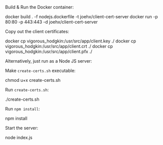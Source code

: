 Build & Run the Docker container:

  docker build . -f nodejs.dockerfile -t joehx/client-cert-server
  docker run -p 80:80 -p 443:443 -d joehx/client-cert-server

Copy out the client certificates:

  docker cp vigorous_hodgkin:/usr/src/app/client.key ./
  docker cp vigorous_hodgkin:/usr/src/app/client.crt ./
  docker cp vigorous_hodgkin:/usr/src/app/client.pfx ./

Alternatively, just run as a Node JS server:

Make `create-certs.sh` executable:

  chmod u+x create-certs.sh

Run `create-certs.sh`:

  ./create-certs.sh

Run `npm install`:

  npm install

Start the server:

  node index.js